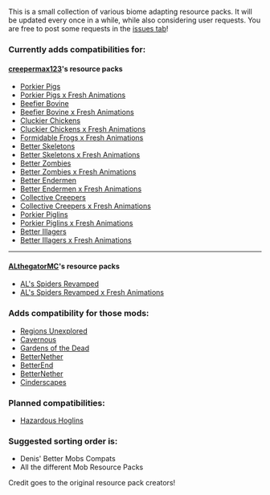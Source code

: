 This is a small collection of various biome adapting resource packs.
It will be updated every once in a while, while also considering user requests.
You are free to post some requests in the [issues tab](https://github.com/mxKeaton/Denis-Better-Mobs-Compats/issues "issues tab")!

### Currently adds compatibilities for:
#### [creepermax123](https://www.curseforge.com/members/creepermax123)'s resource packs
- [Porkier Pigs](https://www.curseforge.com/minecraft/texture-packs/porkier-pigs)
- [Porkier Pigs x Fresh Animations](https://www.curseforge.com/minecraft/texture-packs/porkier-pigs-x-fresh-animations)
- [Beefier Bovine](https://www.curseforge.com/minecraft/texture-packs/beefier-bovine)
- [Beefier Bovine x Fresh Animations](https://www.curseforge.com/minecraft/texture-packs/beefier-bovine-x-fresh-animations)
- [Cluckier Chickens](https://www.curseforge.com/minecraft/texture-packs/cluckier-chickens)
- [Cluckier Chickens x Fresh Animations](https://www.curseforge.com/minecraft/texture-packs/cluckier-chickens-x-fresh-animations)
- [Formidable Frogs x Fresh Animations](https://www.curseforge.com/minecraft/texture-packs/formidable-frogs-x-fresh-animations)
- [Better Skeletons](https://www.curseforge.com/minecraft/texture-packs/better-skeletons)
- [Better Skeletons x Fresh Animations](https://www.curseforge.com/minecraft/texture-packs/better-skeletons-x-fresh-animations)
- [Better Zombies](https://www.curseforge.com/minecraft/texture-packs/better-zombies)
- [Better Zombies x Fresh Animations](https://www.curseforge.com/minecraft/texture-packs/better-zombies-x-fresh-animations)
- [Better Endermen](https://www.curseforge.com/minecraft/texture-packs/better-endermen)
- [Better Endermen x Fresh Animations](https://www.curseforge.com/minecraft/texture-packs/better-endermen-x-fresh-animations)
- [Collective Creepers](https://www.curseforge.com/minecraft/texture-packs/collective-creepers)
- [Collective Creepers x Fresh Animations](https://www.curseforge.com/minecraft/texture-packs/collective-creepers-x-fresh-animations)
- [Porkier Piglins](https://www.curseforge.com/minecraft/texture-packs/porkier-piglins)
- [Porkier Piglins x Fresh Animations](https://www.curseforge.com/minecraft/texture-packs/porkier-piglins-x-fresh-animations)
- [Better Illagers](https://www.curseforge.com/minecraft/texture-packs/better-illagers)
- [Better Illagers x Fresh Animations](https://www.curseforge.com/minecraft/texture-packs/better-illagers-x-fresh-animations)

------

#### [ALthegatorMC](https://www.curseforge.com/members/althegatormc/projects)'s resource packs
- [AL's Spiders Revamped](https://www.curseforge.com/minecraft/texture-packs/als-spiders-revamped)
- [AL's Spiders Revamped x Fresh Animations](https://www.curseforge.com/minecraft/texture-packs/als-spiders-revamped-x-fresh-animations)

### Adds compatibility for those mods:
- [Regions Unexplored](https://www.curseforge.com/minecraft/mc-mods/regions-unexplored)
- [Cavernous](https://www.curseforge.com/minecraft/data-packs/cavernous)
- [Gardens of the Dead](https://www.curseforge.com/minecraft/mc-mods/gardens-of-the-dead)
- [BetterNether](https://www.curseforge.com/minecraft/mc-mods/betternether)
- [BetterEnd](https://www.curseforge.com/minecraft/mc-mods/betterend)
- [BetterNether](https://www.curseforge.com/minecraft/mc-mods/betternether)
- [Cinderscapes](https://www.curseforge.com/minecraft/mc-mods/cinderscapes)

### Planned compatibilities:
- [Hazardous Hoglins](https://www.curseforge.com/minecraft/texture-packs/hazardous-hoglins/gallery)

### Suggested sorting order is:
- Denis' Better Mobs Compats
- All the different Mob Resource Packs

Credit goes to the original resource pack creators!


